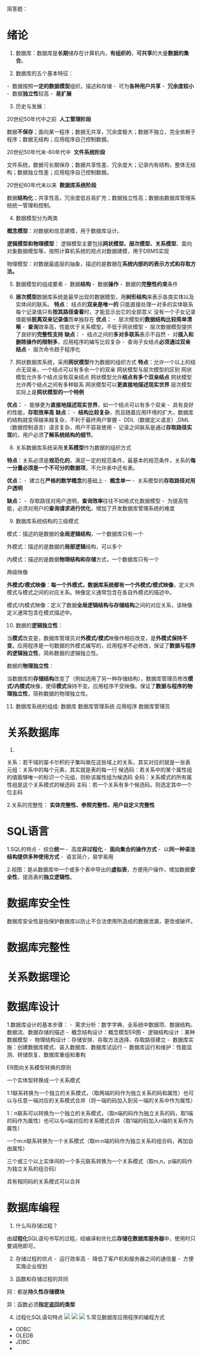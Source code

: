 简答题：
# 绪论
1. 数据库：数据库是**长期**储存在计算机内，**有组织的**，**可共享**的大量**数据的集合**。

2. 数据库的五个基本特征：

-  数据按照**一定的数据模型**组织，描述和存储
-  可为**各种用户共享**
-  **冗余度较小**
-  数据**独立性**较高
-  **易扩展**

3. 历史与发展：

20世纪50年代中之前  **人工管理阶段**

数据**不保存**；面向某一程序；数据无共享，冗余度极大；数据不独立，完全依赖于程序；数据无结构；应用程序自己控制数据。

20世纪50年代末-60年代中  **文件系统阶段**

文件系统，数据可长期保存；数据共享性差、冗余度大；记录内有结构，整体无结构；数据独立性差；应用程序自己控制数据。

20世纪60年代末以来  **数据库系统阶段**

数据**结构化**；共享性高，冗余度低且易扩充；数据独立性高；数据由数据库管理系统统一管理和控制。

4. 数据模型分为两类

**概念模型**：对数据和信息建模，用于数据库设计。

**逻辑模型和物理模型**：
逻辑模型主要包括**网状模型、层次模型、关系模型**、面向对象数据模型等，按照计算机系统的观点对数据建模，用于DBMS实现

物理模型：对数据最底层的抽象，描述的是数据在**系统内部的的表示方式和存取方法。**

5. 数据模型的组成要素
-  数据**结构**
-  数据**操作**
-  数据的**完整性约束**条件

6. **层次模型**数据库系统是最早出现的数据模型，用**树形结构**来表示各类实体以及实体间的联系。
**特点**：
结点的**双亲是唯一的**
只能直接处理一对多的实体联系
每个记录值只有**按其路径查看**时，才能显示出它的全部意义
没有一个子女记录值能够**脱离双亲记录值**而单独存在
**优点：**
-  层次模型的**数据结构比较简单清晰**
-  **查询**效率高，性能优于关系模型，不低于网状模型
-  层次数据模型提供了良好的**完整性支持**
**缺点：**
-  结点之间的**多对多联系**表示不自然
-  对**插入和删除操作的限制多**，应用程序的编写比较复杂
-  查询子女结点**必须通过双亲结点**
-  层次命令趋于程序化

7. 网状数据库系统，采用**网状模型**作为数据的组织方式
**特点**：允许一个以上的结点无双亲，一个结点可以有多余一个的双亲
网状模型与层次模型的区别
网状模型允许多个结点没有双亲结点
网状模型允许**结点有多个双亲结点**
网状模型允许两个结点之间有多种联系
网状模型可以**更直接地描述现实世界**
层次模型实际上是**网状模型的一个特例**

**优点：**
-  能够更为**直接地描述现实世界**，如一个结点可以有多个双亲
-  具有良好的性能，**存取效率高**
**缺点：**
-  **结构比较复杂**，而且随着应用环境的扩大，数据库的结构就变得越来越复杂，不利于最终用户掌握
-  DDL（数据定义语言）,DML（数据控制语言）语言复杂，用户不容易使用
-  记录之间联系是通过**存取路径实现**的，用户必须**了解系统结构的细节**。

8. 关系数据库系统采用**关系模型**作为数据的组织方式

**特点**：关系必须是**规范化的**，满足一定的规范条件，最基本的规范条件，关系的**每一分量必须是一个不可分的数据项**，不允许表中还有表。

**优点：**
-  建立在**严格的数学概念**的基础上
-  **概念单一**
-  关系模型的**存取路径对用户透明**

**缺点：**
-  存取路径对用户透明，**查询效率**往往不如格式化数据模型
-  为提高性能，必须对用户的**查询请求进行优化**，增加了开发数据库管理系统的难度

9. 数据库系统结构的三级模式

模式：描述的是数据的**全局逻辑结构**，一个数据库只有一个

外模式：描述的是数据的**局部逻辑**结构，可以多个

内模式：描述的是数据**物理结构和存储**方式，一个数据库只有一个

两级映像

**外模式/模式映像**：**每一个外模式，数据库系统都有一个外模式/模式映像**，定义外模式与模式之间的对应关系。映像定义通常包含在各自外模式的描述中。

模式/内模式映像：定义了数据**全局逻辑结构与存储结构**之间的对应关系，该映像定义通常包含在模式描述中。

10. 数据的**逻辑独立性**：

当**模式**改变是，数据库管理员对**外模式/模式**映像作相应改变，是**外模式保持不变**。应用程序是一句数据的外模式编写的，应用程序不必修改，保证了**数据与程序的逻辑独立性**，简称数据的逻辑独立性。

数据的**物理独立性**：

当数据库的**存储结构**改变了（例如选用了另一种存储结构），数据库管理员修改**模式/内模式**映像，使得**模式**保持不变。应用程序不受映像。保证了**数据与程序的物理独立性**，简称数据的物理独立性。

11. 数据库系统的组成:
数据库
数据库管理系统
应用程序
数据库管理员

# 关系数据库

1.
关系：若干域的笛卡尔积的子集叫做在这些域上的关系，其实对应的就是一张表
元组：关系中的每个元素，其实就是表的每一行
候选码：若关系中的某个属性组的值能够唯一的标识一个元组，则称该属性组为候选码
全码：关系模式的所有属性组是这个关系模式的候选码
主码：若一个关系有多个候选码，则选定其中一个位主码

2.关系的完整性：
**实体完整性、参照完整性、用户自定义完整性**

# SQL语言
1.SQL的特点
-  综合**统一**
-  高度**非过程化**
-  **面向集合的操作方式**
-  以**同一种语法结构提供多种使用方式**
-  语言简介，易学易用


2.视图：是从数据库中一个或多个表中导出的**虚拟表**，方便用户操作，增加数据**安全性**，提高表的**独立逻辑性**。

# 数据库安全性
数据库安全性是指保护数据库以防止不合法使用所造成的数据泄漏，更改或破坏。
# 数据库完整性
# 关系数据理论
# 数据库设计
1.数据库设计的基本步骤：
-  需求分析：数字字典、全系统中数据项、数据结构、数据流、数据存储的描述
-  概念结构设计：概念模型ER图
-  逻辑结构设计：某种数据模型
-  物理结构设计：存储安排、存取方法选择、存取路径建立
-  数据库实施：创建数据库模式、装入数据库、数据库试运行
-  数据库运行和维护：性能监测、转储恢复、数据库重组和重构

ER图向关系模型转换的原则

一个实体型转换成一个关系模式

1:1联系转换为一个独立的关系模式，（取两端的码作为独立关系的码和属性）也可以与任意一端对应的关系模式合并（将一端的码加入到另一端的关系中作为属性）

1：n联系可以转换为一个独立的关系模式，（取n端的码作为独立关系的码，取1端的码作为属性）也可以与n端对应的关系模式合并（取1端的码加入n端的关系作为属性）

一个m:n联系转换为一个关系模式（取m:n端的码作为独立关系的组合码，再加自由属性）

三个或三个以上实体间的一个多元联系转换为一个关系模式（取m,n，p端的码作为独立关系的组合码）

具有相同码的关系模式可以合并

# 数据库编程

1. 什么叫存储过程？

由**过程化**SQL语句书写的过程，经编译和优化后**存储在数据库服务器**中，使用时只要调用即可。

2. 存储过程的优点
-  运行效率高
-  降低了客户机和服务器之间的通信量
-  方便实施企业规划

3. 函数和存储过程的异同

同：都是**持久性存储模块**

异：函数必须**指定返回的类型**

4. 过程化SQL语句特点
![](Attachments/Pasted%20image%2020220529011206.png)
![](Attachments/Pasted%20image%2020220529011216.png)
![](Attachments/Pasted%20image%2020220529011225.png)
5.常见数据库应用程序的编程方式
- ODBC
- OLEDB
- JDBC
- 